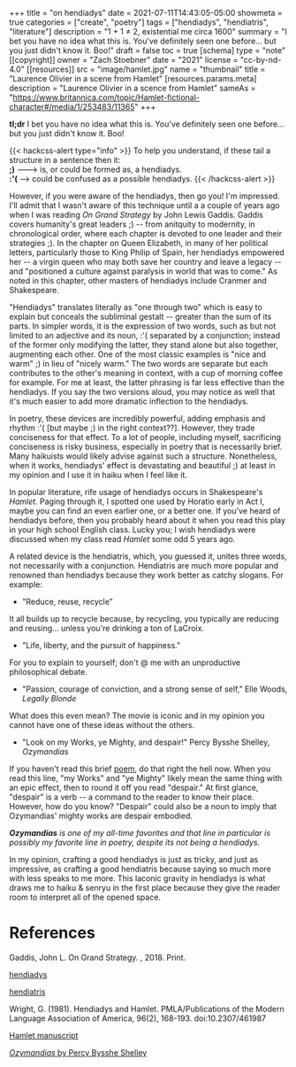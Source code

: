 +++
title = "on hendiadys"
date = 2021-07-11T14:43:05-05:00
showmeta = true
categories = ["create", "poetry"]
tags = ["hendiadys", "hendiatris", "literature"]
description = "1 + 1 ≠ 2, existential me circa 1600"
summary = "I bet you have no idea what this is. You've definitely seen one before... but you just didn't know it. Boo!"
draft = false
toc = true
[schema]
  type = "note"
[[copyright]]
  owner = "Zach Stoebner"
  date = "2021"
  license = "cc-by-nd-4.0"
[[resources]]
  src = "image/hamlet.jpg"
  name = "thumbnail"
  title = "Laurence Olivier in a scene from Hamlet"
  [resources.params.meta]
    description = "Laurence Olivier in a scence from Hamlet"
    sameAs = "https://www.britannica.com/topic/Hamlet-fictional-character#/media/1/253483/11365"
+++

**tl;dr** I bet you have no idea what this is. You've definitely seen one before... but you just didn't know it. Boo!

{{< hackcss-alert type="info" >}}
To help you understand, if these tail a structure in a sentence then it: <br>
<strong>;)</strong> ---> is, or could be formed as, a hendiadys. <br>
<strong>:'(</strong> --> could be confused as a possible hendiadys.
{{< /hackcss-alert >}}

However, if you were aware of the hendiadys, then go you! I'm impressed. I'll admit that I wasn't aware of this technique until a a couple of years ago when I was reading <i>On Grand Strategy</i> by John Lewis Gaddis. Gaddis covers humanity's great leaders ;) -- from anitquity to modernity, in chronological order, where each chapter is devoted to one leader and their strategies ;). In the chapter on Queen Elizabeth, in many of her political letters, particularly those to King Philip of Spain, her hendiadys empowered her -- a virgin queen who may both save her country and leave a legacy -- and "positioned a culture against paralysis in world that was to come." As noted in this chapter, other masters of hendiadys include Cranmer and Shakespeare.

"Hendiadys" translates literally as "one through two" which is easy to explain but conceals the subliminal gestalt -- greater than the sum of its parts. In simpler words, it is the expression of two words, such as but not limited to an adjective and its noun, :'( separated by a conjunction; instead of the former only modifying the latter, they stand alone but also together, augmenting each other. One of the most classic examples is "nice and warm" ;) in lieu of "nicely warm." The two words are separate but each contributes to the other's meaning in context, with a cup of morning coffee for example. For me at least, the latter phrasing is far less effective than the hendiadys. If you say the two versions aloud, you may notice as well that it's much easier to add more dramatic inflection to the hendiadys.

In poetry, these devices are incredibly powerful, adding emphasis and rhythm :'( [but maybe ;) in the right context??]. However, they trade conciseness for that effect. To a lot of people, including myself, sacrificing conciseness is risky business, especially in poetry that is necessarily brief. Many haikuists would likely advise against such a structure. Nonetheless, when it works, hendiadys' effect is devastating and beautiful ;) at least in my opinion and I use it in haiku when I feel like it.

In popular literature, rife usage of hendiadys occurs in Shakespeare's <i>Hamlet</i>. Paging through it, I spotted one used by Horatio early in Act I, maybe you can find an even earlier one, or a better one. If you've heard of hendiadys before, then you probably heard about it when you read this play in your high school English class. Lucky you; I wish hendiadys were discussed when my class read <i>Hamlet</i> some odd 5 years ago.  

A related device is the hendiatris, which, you guessed it, unites three words, not necessarily with a conjunction. Hendiatris are much more popular and renowned than hendiadys because they work better as catchy slogans. For example: 

- "Reduce, reuse, recycle"

It all builds up to recycle because, by recycling, you typically are reducing and reusing... unless you're drinking a ton of LaCroix. 

- "Life, liberty, and the pursuit of happiness."

For you to explain to yourself; don't @ me with an unproductive philosophical debate. 

- "Passion, courage of conviction, and a strong sense of self," Elle Woods, <i>Legally Blonde</i> 

What does this even mean? The movie is iconic and in my opinion you cannot have one of these ideas without the others. 

- "Look on my Works, ye Mighty, and despair!" Percy Bysshe Shelley, <i>Ozymandias</i>

If you haven't read this brief [poem](https://www.poetryfoundation.org/poems/46565/ozymandias), do that right the hell now. When you read this line, "my Works" and "ye Mighty" likely mean the same thing with an epic effect, then to round it off you read "despair." At first glance, "despair" is a verb -- a command to the reader to know their place. However, how do you know? "Despair" could also be a noun to imply that Ozymandias' mighty works are despair embodied. 

<i>
<b>Ozymandias</b> is one of my all-time favorites and that line in particular is possibly my favorite line in poetry, despite its not being a hendiadys. 
</i>

In my opinion, crafting a good hendiadys is just as tricky, and just as impressive, as crafting a good hendiatris because saying so much more with less speaks to me more. This laconic gravity in hendiadys is what draws me to haiku & senryu in the first place because they give the reader room to interpret all of the opened space. 

# References
Gaddis, John L. On Grand Strategy. , 2018. Print.

[hendiadys](https://en.wikipedia.org/wiki/Hendiadys)

[hendiatris](https://en.wikipedia.org/wiki/Hendiatris)

Wright, G. (1981). Hendiadys and Hamlet. PMLA/Publications of the Modern Language Association of America, 96(2), 168-193. doi:10.2307/461987

[Hamlet manuscript](http://shakespeare.mit.edu/hamlet/full.html)

[<i>Ozymandias</i> by Percy Bysshe Shelley](https://www.poetryfoundation.org/poems/46565/ozymandias)
